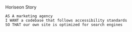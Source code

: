 Horiseon Story

```
AS A marketing agency
I WANT a codebase that follows accessibility standards
SO THAT our own site is optimized for search engines
```
